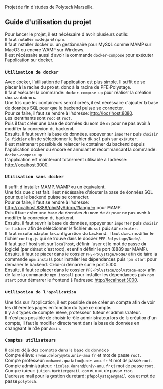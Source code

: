 Projet de fin d'études de Polytech Marseille.

## Guide d'utilisation du projet

Pour lancer le projet, il est nécéssaire d'avoir plusieurs outils:\
Il faut installer node.js et npm.\
Il faut installer docker ou un gestionnaire pour MySQL comme MAMP sur MacOS ou encore WAMP sur Windows.\
Il est nécéssaire aussi d'avoir la commande `docker-compose` pour exécuter l'application sur docker.

### `Utilisation de docker`

Avec docker, l'utilisation de l'application est plus simple.
Il suffit de se placer à la racine du projet, donc à la racine de PFE-Polystage.\
Il faut exécuter la commande: `docker-compose up` pour réaliser la création des containers.\
Une fois que les containeurs seront créés, il est nécéssaire d'ajouter la base de données SQL pour que le backend puisse se connecter.\
Pour ce faire, il faut se rendre à l'adresse: [http://localhost:8080](http://localhost:8080).\
Les identifiants sont `root` et `root`.\
Puis il faut créer une base de données du nom de `db` pour ne pas avoir à modifier la connexion du backend.\
Ensuite, il faut ouvrir la base de données, appuyer sur `importer` puis `choisir le fichier` afin de sélectionner le fichier `db.sql` puis sur `exécuter`.\
Il est maintenant possible de relancer le container du backend depuis l'application docker ou encore en annulant et recommancant la commande: `docker-compose up`.\
L'application est maintenant totalement utilisable à l'adresse: [http://localhost:3000](http://localhost:3000).

### `Utilisation sans docker`

Il suffit d'installer MAMP, WAMP ou un équivalent.\
Une fois que c'est fait, il est nécéssaire d'ajouter la base de données SQL pour que le backend puisse se connecter.\
Pour ce faire, il faut se rendre à l'adresse: [http://localhost:8888/phpMyAdmin/?lang=en](http://localhost:8888/phpMyAdmin/?lang=en) pour MAMP.\
Puis il faut créer une base de données du nom de `db` pour ne pas avoir à modifier la connexion du backend.\
Ensuite, il faut ouvrir la base de données, appuyer sur `importer` puis `choisir le fichier` afin de sélectionner le fichier `db.sql` puis sur `exécuter`.\
Il faut ensuite adapter la configuration du backend. Il faut donc modifier le fichier `config.js` qui se trouve dans le dossier `PFE-Polystage/Node/`.\
Il faut que l'host soit sur `localhost`, définir l'user et le mot de passe du logiciel (par défaut c'est root), et enfin définir le port (8889 sur MAMP).\
Ensuite, il faut se placer dans le dossier `PFE-Polystage/Node/` afin de faire la commande `npm install` pour installer les dépendances puis `npm start` pour démarrer le backend. Celui-ci démarre sur le port 5000.\
Ensuite, il faut se placer dans le dossier `PFE-Polystage/polystage-app/` afin de faire la commande `npm install` pour installer les dépendances puis `npm start` pour démarrer le frontend à l'adresse: [http://localhost:3000](http://localhost:3000).

### `Utilisation de l'application`

Une fois sur l'application, il est possible de se créer un compte afin de voir les différentes pages en fonction du type de compte.\
Il y a 4 types de compte, élève, professeur, tuteur et administrateur.\
Il n'est pas possible de choisir le rôle administrateur lors de la création d'un compte, il faut le modifier directement dans la base de données en changeant le rôle par `Admin`.

### `Comptes utilisateurs`

Il existe déjà des comptes dans la base de données:\
Compte élève: `erwan.delory@etu.univ-amu.fr` et mot de passe `root`.\
Compte professeur: `mohamed.quafafou@univ-amu.fr` et mot de passe `root`.\
Compte administrateur: `nicolas.durand@univ-amu.fr` et mot de passe `root`.\
Compte tuteur: `julien.barbier@gmail.com` et mot de passe `root`.\
L'adresse mail pour la gestion du retard: `pfepolystage@gmail.com` et mot de passe `polytech`.
